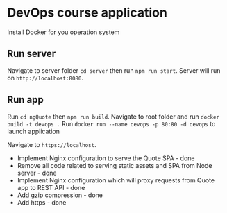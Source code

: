 # DevOps course application

Install Docker for you operation system

## Run server

Navigate to server folder `cd server` then run `npm run start`. Server will run on `http://localhost:8080`.

## Run app

Run `cd ngQuote` then `npm run build`. 
Navigate to root folder and run  `docker build -t devops .` 
Run  `docker run --name devops -p 80:80 -d devops` to launch application

Navigate to `https://localhost`.


- Implement Nginx configuration to serve the Quote SPA - done
- Remove all code related to serving static assets and SPA from Node server - done
- Implement Nginx configuration which will proxy requests from Quote app to REST API - done
- Add gzip compression  - done
- Add https - done